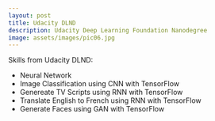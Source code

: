 ```yaml
---
layout: post
title: Udacity DLND
description: Udacity Deep Learning Foundation Nanodegree
image: assets/images/pic06.jpg
---
```


Skills from Udacity DLND:
* Neural Network
* Image Classification using CNN with TensorFlow
* Genereate TV Scripts using RNN with TensorFlow
* Translate English to French using RNN with TensorFlow
* Generate Faces using GAN with TensorFlow

